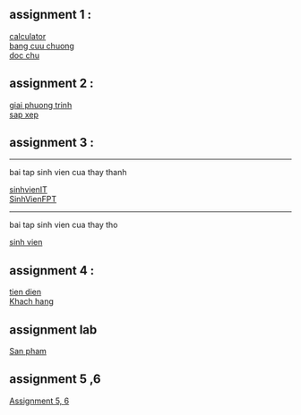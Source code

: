 <!DOCTYPE html>
<html>
<head>
</head>
<body>
  <h2> assignment 1 : </h2>
  <a href="https://github.com/FASTTRACKSE/FFSE1702A.JavaCore/blob/master/ffse1702004/maytinhcanhan/src/maytinhcanhan/maytinh.java">calculator</a><br />
  <a href="https://github.com/FASTTRACKSE/FFSE1702A.JavaCore/blob/master/ffse1702004/assignment_java/src/assignment_java/Bangcuuchuong.java">bang cuu chuong</a><br />
  <a href="https://github.com/FASTTRACKSE/FFSE1702A.JavaCore/blob/master/ffse1702004/assignment_java/src/assignment_java/Docchu.java">doc chu</a><br />
  
  <h2> assignment 2 : </h2>
  <a href="https://github.com/FASTTRACKSE/FFSE1702A.JavaCore/blob/master/ffse1702004/assignment_java/src/assignment_java/giaiphuongtrinh.java"> giai phuong trinh</a><br />
  <a href="https://github.com/FASTTRACKSE/FFSE1702A.JavaCore/blob/master/ffse1702004/assignment_java/src/assignment_java/sap_xep.java"> sap xep </a><br />
  
  <h2> assignment 3 : </h2>
  <hr />
  <p> bai tap sinh vien cua thay thanh </p>
  <a href="https://github.com/FASTTRACKSE/FFSE1702A.JavaCore/blob/master/ffse1702004/assignment_java/src/assignment_java/SinhVienIT.java">sinhvienIT</a><br  />
<a href="https://github.com/FASTTRACKSE/FFSE1702A.JavaCore/blob/master/ffse1702004/assignment_java/src/assignment_java/SinhVienFPT.java">SinhVienFPT</a><br />
<hr />
<p> bai tap sinh vien cua thay tho </p>
<a href="https://github.com/FASTTRACKSE/FFSE1702A.JavaCore/blob/master/ffse1702004/assignment_java/src/assignment_java/Sinhvien.java">sinh vien </a><br />

  <h2> assignment 4 : </h2>
<a href="https://github.com/FASTTRACKSE/FFSE1702A.JavaCore/blob/master/ffse1702004/assignment_java/src/assignment_java/Tiendien.java"> tien dien </a><br />
<a href="https://github.com/FASTTRACKSE/FFSE1702A.JavaCore/blob/master/ffse1702004/assignment_java/src/assignment_java/Khachhang.java"> Khach hang</a><br />
 <h2> assignment lab </h2>
<a href="https://github.com/FASTTRACKSE/FFSE1702A.JavaCore/blob/master/ffse1702004/assignment_java/src/assignment_java/Sanpham.java">San pham</a><br />

<h2>assignment 5 ,6 </h2>
<a href="https://github.com/FASTTRACKSE/FFSE1702A.JavaCore/tree/master/ffse1702004/Assignment_5_quanlycanbo">Assignment 5, 6 </a><br />
</body>
  
</html>
